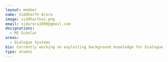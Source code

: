 ```yaml
---
layout: member
name: Siddharth Arora
image: siddhartha1.png
email: sidarora1990@gmail.com
designations: 
  - MS Scholar
areas:
  - Dialogue Systems
bio: Currently working on exploiting background knowledge for Dialogue Generation.
type: alumni
---
```

